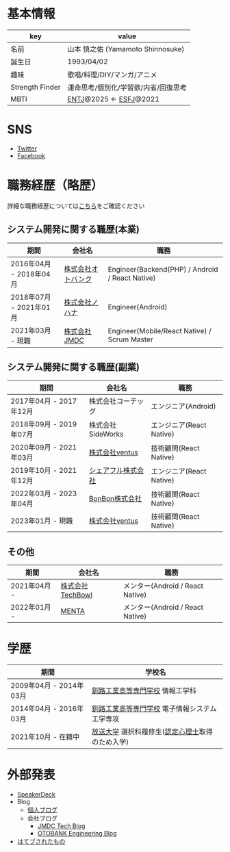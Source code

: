 # 基本情報

| key | value |
| --- | --- |
| 名前 | 山本 慎之佑 (Yamamoto Shinnosuke) |
| 誕生日 | 1993/04/02 |
| 趣味 | 歌唱/料理/DIY/マンガ/アニメ |
| Strength Finder | 運命思考/個別化/学習欲/内省/回復思考 |
| MBTI | [ENTJ](https://www.16personalities.com/ja/entj%E5%9E%8B%E3%81%AE%E6%80%A7%E6%A0%BC)@2025 ← [ESFJ](https://www.16personalities.com/ja/esfj%E5%9E%8B%E3%81%AE%E6%80%A7%E6%A0%BC)@2021|

# SNS

- [Twitter](https://twitter.com/mrtry_)
- [Facebook](https://www.facebook.com/symmt9302)


# 職務経歴（略歴）

詳細な職務経歴については[こちら](https://gist.github.com/mrtry/f4cb4d749b79dfeebe26ef3504a3f681)をご確認ください

## システム開発に関する職歴(本業)

| 期間 | 会社名 | 職務 |
| --- | --- | --- |
| 2016年04月 - 2018年04月 | [株式会社オトバンク](https://www.otobank.co.jp/) | Engineer(Backend(PHP) / Android / React Native) |
| 2018年07月 - 2021年01月 | [株式会社ノハナ](https://nohana.co.jp/) | Engineer(Android) |
| 2021年03月 - 現職 | [株式会社JMDC](https://www.jmdc.co.jp/) | Engineer(Mobile/React Native) / Scrum Master |

## システム開発に関する職歴(副業)

| 期間 | 会社名 | 職務 |
| --- | --- | --- |
| 2017年04月 - 2017年12月 | 株式会社コーテッグ | エンジニア(Android) |
| 2018年09月 - 2019年07月 | 株式会社SideWorks | エンジニア(React Native) |
| 2020年09月 - 2021年03月 | [株式会社ventus](https://ventus-inc.com/) | 技術顧問(React Native) |
| 2019年10月 - 2021年12月 | [シェアフル株式会社](https://sharefull.com/about/) | エンジニア(React Native)  |
| 2022年03月 - 2023年04月 | [BonBon株式会社](https://bon-bon.co.jp/) | 技術顧問(React Native) |
| 2023年01月 - 現職 | [株式会社ventus](https://ventus-inc.com/) | 技術顧問(React Native) |

## その他

| 期間 | 会社名 | 職務 |
| --- | --- | --- |
| 2021年04月 - | [株式会社TechBowl](https://techbowl.co.jp/) | メンター(Android / React Native) |
| 2022年01月 - | [MENTA](https://menta.work/) | メンター(Android / React Native)  |


# 学歴

| 期間 | 学校名 |
| --- | --- |
| 2009年04月 - 2014年03月 | [釧路工業高等専門学校](https://www.kushiro-ct.ac.jp/) 情報工学科 |
| 2014年04月 - 2016年03月 | [釧路工業高等専門学校](https://www.kushiro-ct.ac.jp/) 電子情報システム工学専攻 |
| 2021年10月 - 在籍中 | [放送大学](https://www.ouj.ac.jp/) 選択科履修生([認定心理士](https://www.ouj.ac.jp/hp/purpose/sikaku/psychology/psychologist/)取得のため入学) |


# 外部発表

- [SpeakerDeck](https://speakerdeck.com/mrtry)
- Blog
  - [個人ブログ](https://mrtry.hatenablog.jp/)
  - 会社ブログ
    - [JMDC Tech Blog](https://techblog.jmdc.co.jp/search?q=%40mrtry+)
    - [OTOBANK Engineering Blog](https://engineering.otobank.co.jp/search?q=mrtry)
- [はてブされたもの](https://b.hatena.ne.jp/q/mrtry?target=text)
